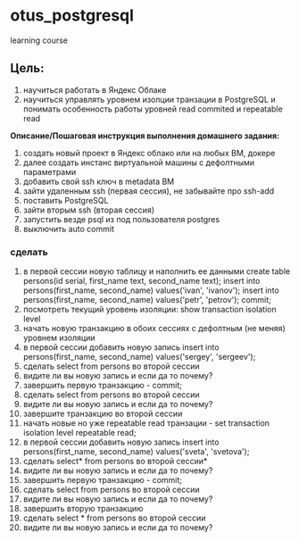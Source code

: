 # otus_postgresql
learning course
## Цель:
1. научиться работать в Яндекс Облаке
2. научиться управлять уровнем изолции транзации в PostgreSQL и понимать особенность работы уровней read commited и repeatable read

**Описание/Пошаговая инструкция выполнения домашнего задания:**
1. создать новый проект в Яндекс облако или на любых ВМ, докере
2. далее создать инстанс виртуальной машины с дефолтными параметрами
3. добавить свой ssh ключ в metadata ВМ
4. зайти удаленным ssh (первая сессия), не забывайте про ssh-add
5. поставить PostgreSQL
6. зайти вторым ssh (вторая сессия)
7. запустить везде psql из под пользователя postgres
8. выключить auto commit

### сделать

1. в первой сессии новую таблицу и наполнить ее данными create table persons(id serial, first_name text, second_name text); insert into persons(first_name, second_name) values('ivan', 'ivanov'); insert into persons(first_name, second_name) values('petr', 'petrov'); commit;
2. посмотреть текущий уровень изоляции: show transaction isolation level
3. начать новую транзакцию в обоих сессиях с дефолтным (не меняя) уровнем изоляции
4. в первой сессии добавить новую запись insert into persons(first_name, second_name) values('sergey', 'sergeev');
5. сделать select from persons во второй сессии
6. видите ли вы новую запись и если да то почему?
7. завершить первую транзакцию - commit;
8. сделать select from persons во второй сессии
9. видите ли вы новую запись и если да то почему?
10. завершите транзакцию во второй сессии
11. начать новые но уже repeatable read транзации - set transaction isolation level repeatable read;
12. в первой сессии добавить новую запись insert into persons(first_name, second_name) values('sveta', 'svetova');
13. сделать select* from persons во второй сессии*
14. видите ли вы новую запись и если да то почему?
15. завершить первую транзакцию - commit;
16. сделать select from persons во второй сессии
17. видите ли вы новую запись и если да то почему?
18. завершить вторую транзакцию
19. сделать select * from persons во второй сессии
20. видите ли вы новую запись и если да то почему?
